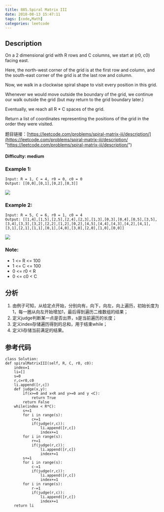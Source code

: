 ```yaml
---
title: 885.Spiral Matrix III
date: 2018-08-13 15:47:11
tags: [code,Math]
categories: leetcode
---
```

## Description

On a 2 dimensional grid with R rows and C columns, we start at (r0, c0) facing east.

Here, the north-west corner of the grid is at the first row and column, and the south-east corner of the grid is at the last row and column.

Now, we walk in a clockwise spiral shape to visit every position in this grid. 

Whenever we would move outside the boundary of the grid, we continue our walk outside the grid (but may return to the grid boundary later.) 

Eventually, we reach all R * C spaces of the grid.

Return a list of coordinates representing the positions of the grid in the order they were visited.

题目链接：[https://leetcode.com/problems/spiral-matrix-iii/description/](https://leetcode.com/problems/spiral-matrix-iii/description/ "https://leetcode.com/problems/spiral-matrix-iii/description/")

#### Difficulty: medium

<!-- more -->

### Example 1:

	Input: R = 1, C = 4, r0 = 0, c0 = 0
	Output: [[0,0],[0,1],[0,2],[0,3]]
![](https://s3-lc-upload.s3.amazonaws.com/uploads/2018/08/24/example_1.png)

### Example 2:

	Input: R = 5, C = 6, r0 = 1, c0 = 4
	Output: [[1,4],[1,5],[2,5],[2,4],[2,3],[1,3],[0,3],[0,4],[0,5],[3,5],[3,4],[3,3],[3,2],[2,2],[1,2],[0,2],[4,5],[4,4],[4,3],[4,2],[4,1],[3,1],[2,1],[1,1],[0,1],[4,0],[3,0],[2,0],[1,0],[0,0]]
![](https://s3-lc-upload.s3.amazonaws.com/uploads/2018/08/24/example_2.png)
	

### Note:

- 1 <= R <= 100 
- 1 <= C <= 100
- 0 <= r0 < R
- 0 <= c0 < C

## 分析

1. 由例子可知，从给定点开始，分别向有，向下，向左，向上遍历，初始长度为1，每一圈从向左开始增加1，最后得到遍历二维数组的结果；
2. 定义judge判断某一点是否出界，s是当前遍历的长度；
3. 定义index存储遍历得到的总和，用于结束while；
4. 定义li存储当前满足的结果。

## 参考代码

	class Solution:
    def spiralMatrixIII(self, R, C, r0, c0):
        index=1
        li=[]
        s=0
        r,c=r0,c0
        li.append([r,c])
        def judge(x,y):
            if(x>=0 and x<R and y>=0 and y <C):
                return True
            return False
        while(index < R*C):
            s+=1
            for i in range(s):
                c+=1
                if(judge(r,c)):
                    li.append([r,c])
                    index+=1
            for i in range(s):
                r+=1
                if(judge(r,c)):
                    li.append([r,c])
                    index+=1
            s+=1
            for i in range(s):
                c-=1
                if(judge(r,c)):
                    li.append([r,c])
                    index+=1
            for i in range(s):
                r-=1
                if(judge(r,c)):
                    li.append([r,c])
                    index+=1
        return li